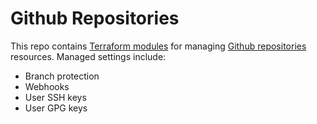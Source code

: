# Github Repositories

This repo contains [Terraform modules](https://www.terraform.io/docs/language/modules/index.html) for managing [Github repositories](https://github.com/) resources. Managed settings include:

- Branch protection
- Webhooks
- User SSH keys
- User GPG keys
